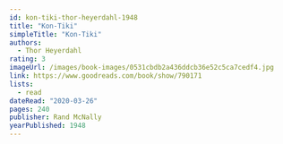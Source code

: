 ```yaml
---
id: kon-tiki-thor-heyerdahl-1948
title: "Kon-Tiki"
simpleTitle: "Kon-Tiki"
authors:
  - Thor Heyerdahl
rating: 3
imageUrl: /images/book-images/0531cbdb2a436ddcb36e52c5ca7cedf4.jpg
link: https://www.goodreads.com/book/show/790171
lists:
  - read
dateRead: "2020-03-26"
pages: 240
publisher: Rand McNally
yearPublished: 1948
---
```


